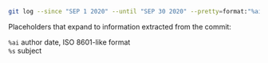```bash
git log --since "SEP 1 2020" --until "SEP 30 2020" --pretty=format:"%ai: %s" > project-commits.txt
```

Placeholders that expand to information extracted from the commit:

`%ai` author date, ISO 8601-like format<br>
`%s` subject
